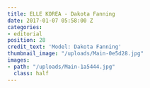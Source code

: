 ```yaml
---
title: ELLE KOREA - Dakota Fanning
date: 2017-01-07 05:58:00 Z
categories:
- editorial
position: 28
credit_text: 'Model: Dakota Fanning'
thumbnail_image: "/uploads/Main-0e5d28.jpg"
images:
- path: "/uploads/Main-1a5444.jpg"
  class: half
---
```


